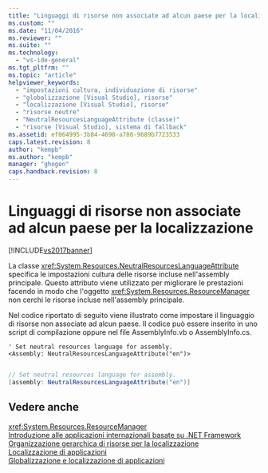 ```yaml
---
title: "Linguaggi di risorse non associate ad alcun paese per la localizzazione | Microsoft Docs"
ms.custom: ""
ms.date: "11/04/2016"
ms.reviewer: ""
ms.suite: ""
ms.technology: 
  - "vs-ide-general"
ms.tgt_pltfrm: ""
ms.topic: "article"
helpviewer_keywords: 
  - "impostazioni cultura, individuazione di risorse"
  - "globalizzazione [Visual Studio], risorse"
  - "localizzazione [Visual Studio], risorse"
  - "risorse neutre"
  - "NeutralResourcesLanguageAttribute (classe)"
  - "risorse [Visual Studio], sistema di fallback"
ms.assetid: ef064995-3b84-4698-a708-9689b7723533
caps.latest.revision: 8
author: "kempb"
ms.author: "kempb"
manager: "ghogen"
caps.handback.revision: 8
---
```

# Linguaggi di risorse non associate ad alcun paese per la localizzazione
[!INCLUDE[vs2017banner](../code-quality/includes/vs2017banner.md)]

La classe <xref:System.Resources.NeutralResourcesLanguageAttribute> specifica le impostazioni cultura delle risorse incluse nell'assembly principale.  Questo attributo viene utilizzato per migliorare le prestazioni facendo in modo che l'oggetto <xref:System.Resources.ResourceManager> non cerchi le risorse incluse nell'assembly principale.  
  
 Nel codice riportato di seguito viene illustrato come impostare il linguaggio di risorse non associate ad alcun paese.  Il codice può essere inserito in uno script di compilazione oppure nel file AssemblyInfo.vb o AssemblyInfo.cs.  
  
```vb#  
' Set neutral resources language for assembly.  
<Assembly: NeutralResourcesLanguageAttribute("en")>  
  
```  
  
```c#  
// Set neutral resources language for assembly.  
[assembly: NeutralResourcesLanguageAttribute("en")]  
```  
  
## Vedere anche  
 <xref:System.Resources.ResourceManager>   
 [Introduzione alle applicazioni internazionali basate su .NET Framework](../ide/introduction-to-international-applications-based-on-the-dotnet-framework.md)   
 [Organizzazione gerarchica di risorse per la localizzazione](../ide/hierarchical-organization-of-resources-for-localization.md)   
 [Localizzazione di applicazioni](../ide/localizing-applications.md)   
 [Globalizzazione e localizzazione di applicazioni](../ide/globalizing-and-localizing-applications.md)